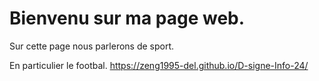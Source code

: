 # Bienvenu sur ma page web.

Sur cette page nous parlerons de sport.

En particulier le footbal.
https://zeng1995-del.github.io/D-signe-Info-24/
